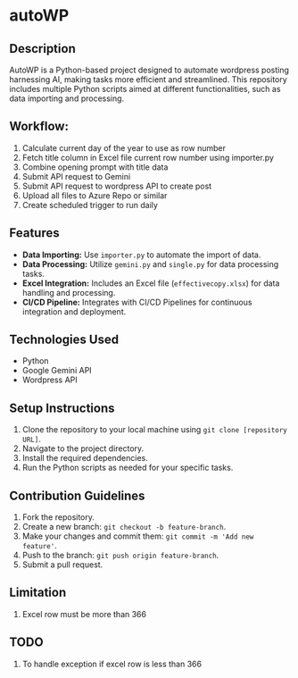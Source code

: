# autoWP

## Description
AutoWP is a Python-based project designed to automate wordpress posting harnessing AI, making tasks more efficient and streamlined. This repository includes multiple Python scripts aimed at different functionalities, such as data importing and processing.

## Workflow:
1. Calculate current day of the year to use as row number
2. Fetch title column in Excel file current row number using importer.py 
3. Combine opening prompt with title data
4. Submit API request to Gemini
5. Submit API request to wordpress API to create post
6. Upload all files to Azure Repo or similar
7. Create scheduled trigger to run daily

## Features
- **Data Importing:** Use `importer.py` to automate the import of data.
- **Data Processing:** Utilize `gemini.py` and `single.py` for data processing tasks.
- **Excel Integration:** Includes an Excel file (`effectivecopy.xlsx`) for data handling and processing.
- **CI/CD Pipeline:** Integrates with CI/CD Pipelines for continuous integration and deployment.

## Technologies Used
- Python
- Google Gemini API
- Wordpress API

## Setup Instructions
1. Clone the repository to your local machine using `git clone [repository URL]`.
2. Navigate to the project directory.
3. Install the required dependencies.
4. Run the Python scripts as needed for your specific tasks.

## Contribution Guidelines
1. Fork the repository.
2. Create a new branch: `git checkout -b feature-branch`.
3. Make your changes and commit them: `git commit -m 'Add new feature'`.
4. Push to the branch: `git push origin feature-branch`.
5. Submit a pull request.

## Limitation
1. Excel row must be more than 366

## TODO
1. To handle exception if excel row is less than 366